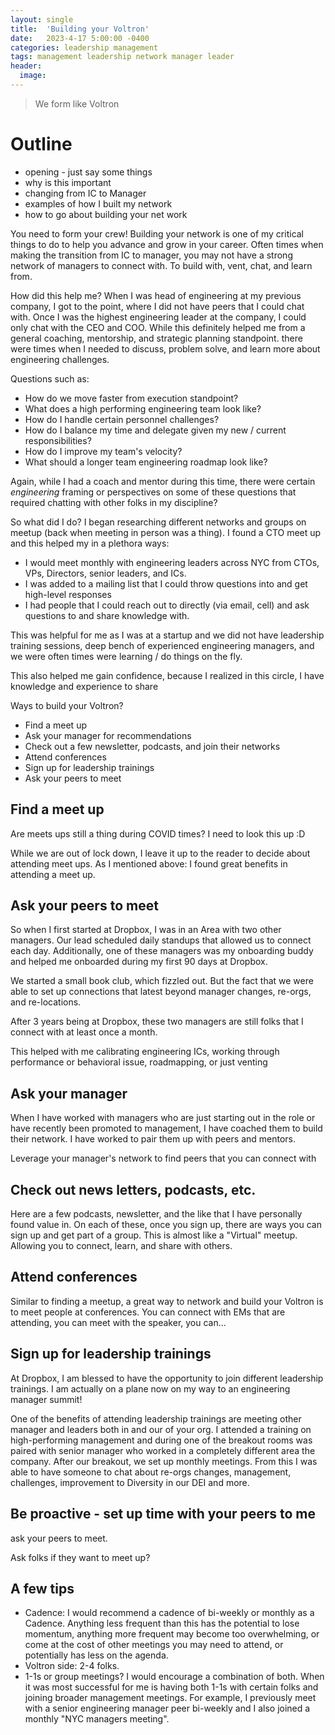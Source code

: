```yaml
---
layout: single
title:  'Building your Voltron'
date:   2023-4-17 5:00:00 -0400
categories: leadership management
tags: management leadership network manager leader
header:
  image:
---
```


> We form like Voltron

# Outline
- opening - just say some things
- why is this important
- changing from IC to Manager
- examples of how I built my network
- how to go about building your net work

You need to form your crew! Building your network is one of my critical things to do to help you advance and grow in your career. Often times when making the transition from IC to manager, you may not have a strong network of managers to connect with. To build with, vent, chat, and learn from.

How did this help me?
When I was head of engineering at my previous company, I got to the point, where I did not have peers that I could chat with.  Once I was the highest engineering leader at the company, I could only chat with the CEO and COO. While this definitely helped me from a general coaching, mentorship, and strategic planning standpoint. there were times when I needed to discuss, problem solve, and learn more about engineering challenges.  

Questions such as:
- How do we move faster from execution standpoint?
- What does a high performing engineering team look like?
- How do I handle certain personnel challenges?
- How do I balance my time and delegate given my new / current responsibilities?
- How do I improve my team's velocity?
- What should a longer team engineering roadmap look like?

Again, while I had a coach and mentor during this time, there were certain _engineering_ framing or perspectives on some of these questions that required chatting with other folks in my discipline?

So what did I do?
I began researching different networks and groups on meetup (back when meeting in person was a thing). I found a CTO meet up and this helped my in a plethora ways:
- I would meet monthly with engineering leaders across NYC from CTOs, VPs, Directors, senior leaders, and ICs.
- I was added to a mailing list that I could throw questions into and get high-level responses
- I had people that I could reach out to directly (via email, cell) and ask questions to and share knowledge with.

This was helpful for me as I was at a startup and we did not have leadership training sessions, deep bench of experienced engineering managers, and we were often times were learning / do things on the fly.

This also helped me gain confidence, because I realized in this circle, I have knowledge and experience to share


Ways to build your Voltron?
- Find a meet up
- Ask your manager for recommendations
- Check out a few newsletter, podcasts, and join their networks
- Attend conferences
- Sign up for leadership trainings
- Ask your peers to meet

## Find a meet up
Are meets ups still a thing during COVID times? I need to look this up :D

While we are out of lock down, I leave it up to the reader to decide about attending meet ups.  As I mentioned above: I found great benefits in attending a meet up.

## Ask your peers to meet

So when I first started at Dropbox, I was in an Area with two other managers.  Our lead scheduled daily standups that allowed us to connect each day. Additionally, one of these managers was my onboarding buddy and helped me onboarded during my first 90 days at Dropbox.

We started a small book club, which fizzled out.  But the fact that we were able to set up connections that latest beyond manager changes, re-orgs, and re-locations.

After 3 years being at Dropbox, these two managers are still folks that I connect with at least once a month.  

This helped with me calibrating engineering ICs, working through performance or behavioral issue, roadmapping, or just venting

## Ask your manager
When I have worked with managers who are just starting out in the role or have recently been promoted to management, I have coached them to build their network. I have worked to pair them up with peers and mentors.

Leverage your manager's network to find peers that you can connect with

## Check out news letters, podcasts, etc.

Here are a few podcasts, newsletter, and the like that I have personally found value in.  On each of these, once you sign up, there are ways you can sign up and get part of a group. This is almost like a "Virtual" meetup.  Allowing you to connect, learn, and share with others.


## Attend conferences
Similar to finding a meetup, a great
 way to network and build your Voltron is to meet people at conferences.  You can connect with EMs that are attending, you can meet with the speaker, you can...

## Sign up for leadership trainings
At Dropbox, I am blessed to have the opportunity to join different leadership trainings.  I am actually on a plane now on my way to an engineering manager summit!

One of the benefits of attending leadership trainings are meeting other manager and leaders both in and our of your org.  I attended a training on high-performing management and during one of the breakout rooms was paired with senior manager who worked in a completely different area the company. After our breakout, we set up monthly meetings.  From this I was able to have someone to chat about re-orgs changes, management, challenges, improvement to Diversity in our DEI and more.

## Be proactive - set up time with your peers to me
ask your peers to meet.

Ask folks if they want to meet up?


## A few tips
- Cadence: I would recommend a cadence of bi-weekly or monthly as a Cadence.  Anything less frequent than this has the potential to lose momentum, anything more frequent may become too overwhelming, or come at the cost of other meetings you may need to attend, or potentially has less on the agenda.
- Voltron side: 2-4 folks.
- 1-1s or group meetings? I would encourage a combination of both.  When it was most successful for me is having both 1-1s with certain folks and joining broader management meetings. For example, I previously meet with a senior engineering manager peer bi-weekly and I also joined a monthly "NYC managers meeting".
